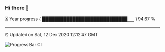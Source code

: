 ### Hi there 👋

⏳ Year progress { ████████████████████████████▁▁ } 94.67 %

---

⏰ Updated on Sat, 12 Dec 2020 12:12:47 GMT

![Progress Bar CI](https://github.com/liununu/liununu/workflows/Progress%20Bar%20CI/badge.svg)
